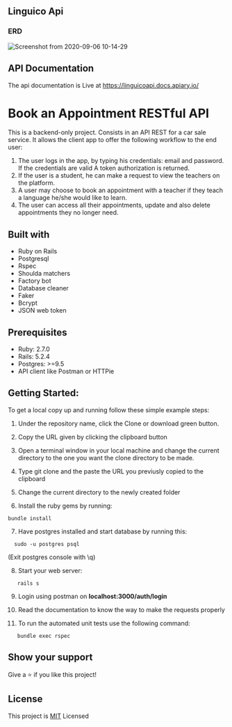 ## Linguico Api


### ERD
![Screenshot from 2020-09-06 10-14-29](https://user-images.githubusercontent.com/53324035/92329320-585df000-f02c-11ea-9545-71c5c06667d8.png)


## API Documentation

The api documentation is Live at https://linguicoapi.docs.apiary.io/

# Book an Appointment RESTful API

This is a backend-only project. Consists in an API REST for a car sale service. It allows the client app to offer the following workflow to the end user:

1. The user logs in the app, by typing his credentials: email and password. If the credentials are valid A token authorization is returned.
2. If the user is a student, he can make a request to view the teachers on the platform.
3. A user may choose to book an appointment with a teacher if they teach a language he/she would like to learn.
4. The user can access all their appointments, update and also delete appointments they no longer need.


## Built with

  * Ruby on Rails
  * Postgresql
  * Rspec
  * Shoulda matchers
  * Factory bot
  * Database cleaner
  * Faker
  * Bcrypt
  * JSON web token
  
## Prerequisites

  * Ruby: 2.7.0
  * Rails: 5.2.4
  * Postgres: >=9.5
  * API client like Postman or HTTPie

## Getting Started:

To get a local copy up and running follow these simple example steps:

1. Under the repository name, click the Clone or download green button.

2. Copy the URL given by clicking the clipboard button

3. Open a terminal window in your local machine and change the current directory to the one you
   want the clone directory to be made.

4. Type  git clone and the paste the URL you previusly copied to the clipboard

5. Change the current directory to the newly created folder

6. Install the ruby gems by running:

```
bundle install
```

7. Have postgres installed and start database by running this:

```
  sudo -u postgres psql
```
  (Exit postgres console with \q) 

8. Start your web server:
```
   rails s
```
9. Login using postman on **localhost:3000/auth/login**

10. Read the documentation to know the way to make the requests properly

11. To run the automated unit tests use the following command:
```
   bundle exec rspec
```


 
## Show your support
Give a ⭐️ if you like this project!
 
## License
This project is [MIT](https://github.com/Flakster/Find-a-car-API/blob/api/LICENSE) Licensed

